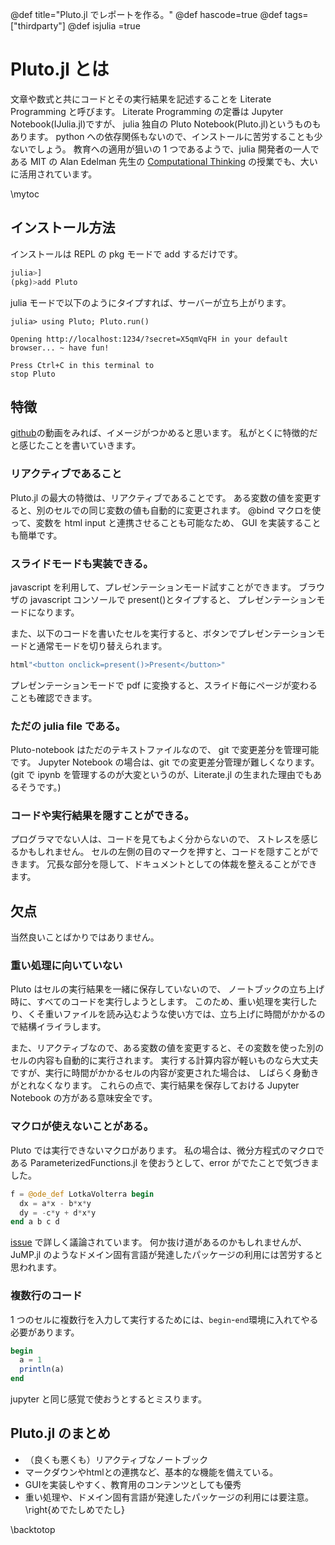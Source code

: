 @def title="Pluto.jl でレポートを作る。"
@def hascode=true
@def tags=["thirdparty"]
@def isjulia =true

# Pluto.jl とは

文章や数式と共にコードとその実行結果を記述することを Literate Programming と呼びます。
Literate Programming の定番は Jupyter Notebook(IJulia.jl)ですが、
julia 独自の Pluto Notebook(Pluto.jl)というものもあります。
python への依存関係もないので、インストールに苦労することも少ないでしょう。
教育への適用が狙いの 1 つであるようで、julia 開発者の一人である MIT の Alan Edelman 先生の
[Computational Thinking](https://computationalthinking.mit.edu/) の授業でも、大いに活用されています。

\mytoc
## インストール方法

インストールは REPL の pkg モードで add するだけです。

```julia
julia>]
(pkg)>add Pluto
```

julia モードで以下のようにタイプすれば、サーバーが立ち上がります。

```
julia> using Pluto; Pluto.run()

Opening http://localhost:1234/?secret=X5qmVqFH in your default browser... ~ have fun!

Press Ctrl+C in this terminal to
stop Pluto
```

## 特徴

[github](https://github.com/fonsp/Pluto.jl)の動画をみれば、イメージがつかめると思います。
私がとくに特徴的だと感じたことを書いていきます。
### リアクティブであること

Pluto.jl の最大の特徴は、リアクティブであることです。
ある変数の値を変更すると、別のセルでの同じ変数の値も自動的に変更されます。
@bind マクロを使って、変数を html input と連携させることも可能なため、
GUI を実装することも簡単です。

### スライドモードも実装できる。

javascript を利用して、プレゼンテーションモード試すことができます。
ブラウザの javascript コンソールで present()とタイプすると、
プレゼンテーションモードになります。

また、以下のコードを書いたセルを実行すると、ボタンでプレゼンテーションモードと通常モードを切り替えられます。

```julia
html"<button onclick=present()>Present</button>"
```

プレゼンテーションモードで pdf に変換すると、スライド毎にページが変わることも確認できます。

### ただの julia file である。

Pluto-notebook はただのテキストファイルなので、 git で変更差分を管理可能です。
Jupyter Notebook の場合は、git での変更差分管理が難しくなります。
(git で ipynb を管理するのが大変というのが、Literate.jl の生まれた理由でもあるそうです。)

### コードや実行結果を隠すことができる。

プログラマでない人は、コードを見てもよく分からないので、
ストレスを感じるかもしれません。
セルの左側の目のマークを押すと、コードを隠すことができます。
冗長な部分を隠して、ドキュメントとしての体裁を整えることができます。

## 欠点

当然良いことばかりではありません。

### 重い処理に向いていない

Pluto はセルの実行結果を一緒に保存していないので、
ノートブックの立ち上げ時に、すべてのコードを実行しようとします。
このため、重い処理を実行したり、くそ重いファイルを読み込むような使い方では、立ち上げに時間がかかるので結構イライラします。

また、リアクティブなので、ある変数の値を変更すると、その変数を使った別のセルの内容も自動的に実行されます。
実行する計算内容が軽いものなら大丈夫ですが、実行に時間がかかるセルの内容が変更された場合は、
しばらく身動きがとれなくなります。
これらの点で、実行結果を保存しておける Jupyter Notebook の方がある意味安全です。

### マクロが使えないことがある。

Pluto では実行できないマクロがあります。
私の場合は、微分方程式のマクロである ParameterizedFunctions.jl を使おうとして、error がでたことで気づきました。

```julia
f = @ode_def LotkaVolterra begin
  dx = a*x - b*x*y
  dy = -c*y + d*x*y
end a b c d
```

[issue](https://github.com/fonsp/Pluto.jl/issues/196) で詳しく議論されています。
何か抜け道があるのかもしれませんが、
JuMP.jl のようなドメイン固有言語が発達したパッケージの利用には苦労すると思われます。

### 複数行のコード

1 つのセルに複数行を入力して実行するためには、`begin`-`end`環境に入れてやる必要があります。

```julia
begin
  a = 1
  println(a)
end
```

jupyter と同じ感覚で使おうとするとミスります。

## Pluto.jl のまとめ

- （良くも悪くも）リアクティブなノートブック
- マークダウンやhtmlとの連携など、基本的な機能を備えている。
- GUIを実装しやすく、教育用のコンテンツとしても優秀
- 重い処理や、ドメイン固有言語が発達したパッケージの利用には要注意。
\right{めでたしめでたし}

\backtotop
